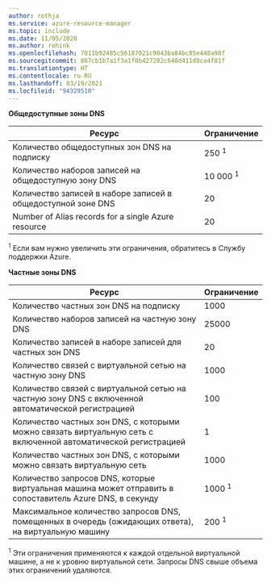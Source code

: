 ```yaml
---
author: rothja
ms.service: azure-resource-manager
ms.topic: include
ms.date: 11/05/2020
ms.author: rohink
ms.openlocfilehash: 7011b92485c56187021c9043ba84bc85e448a98f
ms.sourcegitcommit: 867cb1b7a1f3a1f0b427282c648d411d0ca4f81f
ms.translationtype: HT
ms.contentlocale: ru-RU
ms.lasthandoff: 03/19/2021
ms.locfileid: "94329510"
---
```

**Общедоступные зоны DNS**

| Ресурс | Ограничение |
| --- | --- |
| Количество общедоступных зон DNS на подписку |250 <sup>1</sup> |
| Количество наборов записей на общедоступную зону DNS |10 000 <sup>1</sup> |
| Количество записей в наборе записей в общедоступной зоне DNS |20 |
| Number of Alias records for a single Azure resource |20|

<sup>1</sup> Если вам нужно увеличить эти ограничения, обратитесь в Службу поддержки Azure.

**Частные зоны DNS**

| Ресурс | Ограничение |
| --- | --- |
| Количество частных зон DNS на подписку |1000|
| Количество наборов записей на частную зону DNS |25000|
| Количество записей в наборе записей для частных зон DNS |20|
| Количество связей с виртуальной сетью на частную зону DNS |1000|
| Количество связей с виртуальной сетью на частную зону DNS с включенной автоматической регистрацией |100|
| Количество частных зон DNS, с которыми можно связать виртуальную сеть с включенной автоматической регистрацией |1|
| Количество частных зон DNS, с которыми можно связать виртуальную сеть |1000|
| Количество запросов DNS, которые виртуальная машина может отправить в сопоставитель Azure DNS, в секунду |1000 <sup>1</sup> |
| Максимальное количество запросов DNS, помещенных в очередь (ожидающих ответа), на виртуальную машину |200 <sup>1</sup> |

<sup>1</sup> Эти ограничения применяются к каждой отдельной виртуальной машине, а не к уровню виртуальной сети. Запросы DNS свыше объема этих ограничений удаляются.

